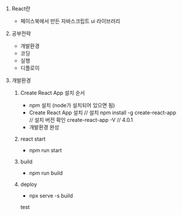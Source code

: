 1. React란
    - 페이스북에서 만든 자바스크립트 ui 라이브러리

2. 공부전략
    - 개발환경
    - 코딩
    - 실행
    - 디플로이     

3. 개발환경   
    1) Create React App 설치 순서
        - npm 설치 (node가 설치되어 있으면 됨)
        - Create React App 설치
            // 설치 
            npm install -g create-react-app     
            // 설치 버전 확인
            create-react-app -V
            // 4.0.1
        - 개발환경 완성    
    2) react start
        - npm run start     
    3) build 
        - npm run build
    4) deploy
        - npx serve -s build  
        
        test  